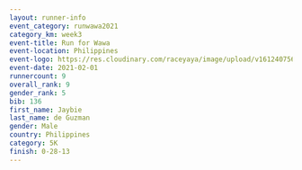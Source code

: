 ```yaml
--- 
layout: runner-info 
event_category: runwawa2021 
category_km: week3 
event-title: Run for Wawa 
event-location: Philippines 
event-logo: https://res.cloudinary.com/raceyaya/image/upload/v1612407562/logo/2021/i-ran-wawa-logo_syijlo.jpg 
event-date: 2021-02-01 
runnercount: 9
overall_rank: 9
gender_rank: 5
bib: 136
first_name: Jaybie
last_name: de Guzman
gender: Male
country: Philippines
category: 5K
finish: 0-28-13
--- 
```

